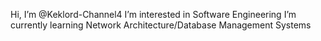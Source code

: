 Hi, I’m @Keklord-Channel4
I’m interested in Software Engineering
I’m currently learning Network Architecture/Database Management Systems
